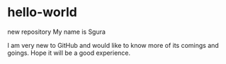 # hello-world
new repository
My name is Sgura

I am very new to GitHub and would like to know more of its comings and goings.
Hope it will be a good experience.
